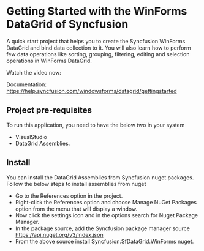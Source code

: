 # Getting Started with the WinForms DataGrid of Syncfusion
A quick start project that helps you to create the Syncfusion WinForms DataGrid and bind data collection to it. You will also learn how to perform few data operations like sorting, grouping, filtering, editing and selection operations in WinForms DataGrid.

Watch the video now: 

Documentation: https://help.syncfusion.com/windowsforms/datagrid/gettingstarted

## Project pre-requisites
To run this application, you need to have the below two in your system
* VisualStudio
* DataGrid Assemblies.

## Install
You can install the DataGrid Assemblies from Syncfusion nuget packages.
Follow the below steps to install assemblies from nuget
* Go to the References option in the project.
* Right-click the References option and choose Manage NuGet Packages option from the menu that will display a window.
* Now click the settings icon and in the options search for Nuget Package Manager.
* In the package source, add the Syncfusion package manager source https://api.nuget.org/v3/index.json
* From the above source install Syncfusion.SfDataGrid.WinForms nuget.
